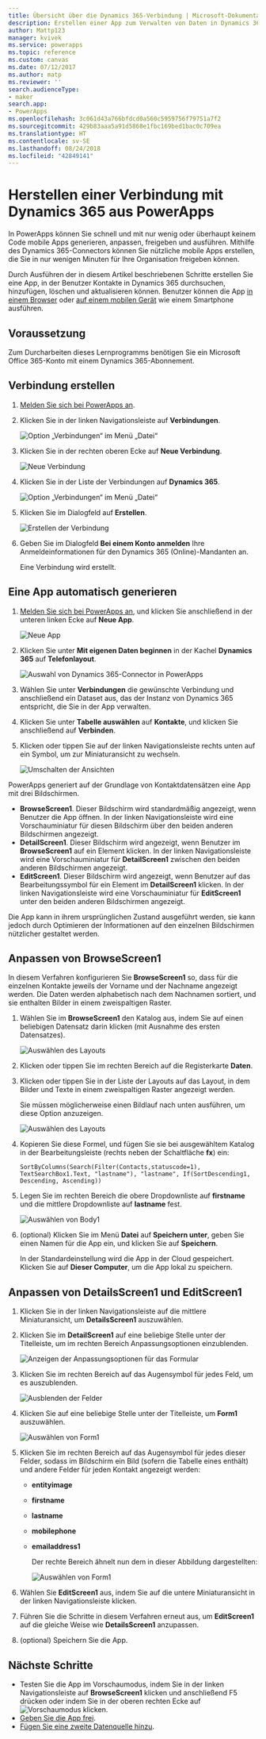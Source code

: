 ```yaml
---
title: Übersicht über die Dynamics 365-Verbindung | Microsoft-Dokumentation
description: Erstellen einer App zum Verwalten von Daten in Dynamics 365
author: Mattp123
manager: kvivek
ms.service: powerapps
ms.topic: reference
ms.custom: canvas
ms.date: 07/12/2017
ms.author: matp
ms.reviewer: ''
search.audienceType:
- maker
search.app:
- PowerApps
ms.openlocfilehash: 3c061d43a766bfdcd0a560c5959756f79751a7f2
ms.sourcegitcommit: 429b83aaa5a91d5868e1fbc169bed1bac0c709ea
ms.translationtype: HT
ms.contentlocale: sv-SE
ms.lasthandoff: 08/24/2018
ms.locfileid: "42849141"
---
```

# <a name="connect-to-dynamics-365-from-powerapps"></a>Herstellen einer Verbindung mit Dynamics 365 aus PowerApps
In PowerApps können Sie schnell und mit nur wenig oder überhaupt keinem Code mobile Apps generieren, anpassen, freigeben und ausführen. Mithilfe des Dynamics 365-Connectors können Sie nützliche mobile Apps erstellen, die Sie in nur wenigen Minuten für Ihre Organisation freigeben können.

Durch Ausführen der in diesem Artikel beschriebenen Schritte erstellen Sie eine App, in der Benutzer Kontakte in Dynamics 365 durchsuchen, hinzufügen, löschen und aktualisieren können. Benutzer können die App [in einem Browser](../../../user/run-app-browser.md) oder [auf einem mobilen Gerät](../../../user/run-app-client.md) wie einem Smartphone ausführen.

## <a name="prerequisite"></a>Voraussetzung
Zum Durcharbeiten dieses Lernprogramms benötigen Sie ein Microsoft Office 365-Konto mit einem Dynamics 365-Abonnement.

## <a name="create-a-connection"></a>Verbindung erstellen
1. [Melden Sie sich bei PowerApps an](https://web.powerapps.com?utm_source=padocs&utm_medium=linkinadoc&utm_campaign=referralsfromdoc).
2. Klicken Sie in der linken Navigationsleiste auf **Verbindungen**.
   
    ![Option „Verbindungen“ im Menü „Datei“](./media/connection-dynamics-crmonline/file-connections.png)
3. Klicken Sie in der rechten oberen Ecke auf **Neue Verbindung**.
   
    ![Neue Verbindung](./media/connection-dynamics-crmonline/new-connection.png)
4. Klicken Sie in der Liste der Verbindungen auf **Dynamics 365**.
   
    ![Option „Verbindungen“ im Menü „Datei“](./media/connection-dynamics-crmonline/connection-d365.png)
5. Klicken Sie im Dialogfeld auf **Erstellen**.
   
    ![Erstellen der Verbindung](./media/connection-dynamics-crmonline/create-connection.png)
6. Geben Sie im Dialogfeld **Bei einem Konto anmelden** Ihre Anmeldeinformationen für den Dynamics 365 (Online)-Mandanten an.
   
    Eine Verbindung wird erstellt.

## <a name="generate-an-app-automatically"></a>Eine App automatisch generieren
1. [Melden Sie sich bei PowerApps an](https://web.powerapps.com?utm_source=padocs&utm_medium=linkinadoc&utm_campaign=referralsfromdoc), und klicken Sie anschließend in der unteren linken Ecke auf **Neue App**.
   
    ![Neue App](./media/connection-dynamics-crmonline/new-app.png)
2. Klicken Sie unter **Mit eigenen Daten beginnen** in der Kachel **Dynamics 365** auf **Telefonlayout**.
   
    ![Auswahl von Dynamics 365-Connector in PowerApps](./media/connection-dynamics-crmonline/phonelayout.png)
3. Wählen Sie unter **Verbindungen** die gewünschte Verbindung und anschließend ein Dataset aus, das der Instanz von Dynamics 365 entspricht, die Sie in der App verwalten.
4. Klicken Sie unter **Tabelle auswählen** auf **Kontakte**, und klicken Sie anschließend auf **Verbinden**.
5. Klicken oder tippen Sie auf der linken Navigationsleiste rechts unten auf ein Symbol, um zur Miniaturansicht zu wechseln.
   
    ![Umschalten der Ansichten](./media/connection-dynamics-crmonline/toggle-view.png)

PowerApps generiert auf der Grundlage von Kontaktdatensätzen eine App mit drei Bildschirmen.

* **BrowseScreen1**. Dieser Bildschirm wird standardmäßig angezeigt, wenn Benutzer die App öffnen. In der linken Navigationsleiste wird eine Vorschauminiatur für diesen Bildschirm über den beiden anderen Bildschirmen angezeigt.
* **DetailScreen1**. Dieser Bildschirm wird angezeigt, wenn Benutzer im **BrowseScreen1** auf ein Element klicken.  In der linken Navigationsleiste wird eine Vorschauminiatur für **DetailScreen1** zwischen den beiden anderen Bildschirmen angezeigt.
* **EditScreen1**. Dieser Bildschirm wird angezeigt, wenn Benutzer auf das Bearbeitungssymbol für ein Element im **DetailScreen1** klicken. In der linken Navigationsleiste wird eine Vorschauminiatur für **EditScreen1** unter den beiden anderen Bildschirmen angezeigt.

Die App kann in ihrem ursprünglichen Zustand ausgeführt werden, sie kann jedoch durch Optimieren der Informationen auf den einzelnen Bildschirmen nützlicher gestaltet werden.

## <a name="customize-browsescreen1"></a>Anpassen von BrowseScreen1
In diesem Verfahren konfigurieren Sie **BrowseScreen1** so, dass für die einzelnen Kontakte jeweils der Vorname und der Nachname angezeigt werden. Die Daten werden alphabetisch nach dem Nachnamen sortiert, und sie enthalten Bilder in einem zweispaltigen Raster.

1. Wählen Sie im **BrowseScreen1** den Katalog aus, indem Sie auf einen beliebigen Datensatz darin klicken (mit Ausnahme des ersten Datensatzes).
   
    ![Auswählen des Layouts](./media/connection-dynamics-crmonline/select-gallery.png)
2. Klicken oder tippen Sie im rechten Bereich auf die Registerkarte **Daten**.
3. Klicken oder tippen Sie in der Liste der Layouts auf das Layout, in dem Bilder und Texte in einem zweispaltigen Raster angezeigt werden.
   
    Sie müssen möglicherweise einen Bildlauf nach unten ausführen, um diese Option anzuzeigen.
   
    ![Auswählen des Layouts](./media/connection-dynamics-crmonline/select-layout.png)
4. Kopieren Sie diese Formel, und fügen Sie sie bei ausgewähltem Katalog in der Bearbeitungsleiste (rechts neben der Schaltfläche **fx**) ein:
   
    `SortByColumns(Search(Filter(Contacts,statuscode=1), TextSearchBox1.Text, "lastname"), "lastname", If(SortDescending1, Descending, Ascending))`
5. Legen Sie im rechten Bereich die obere Dropdownliste auf **firstname** und die mittlere Dropdownliste auf **lastname** fest.
   
    ![Auswählen von Body1](./media/connection-dynamics-crmonline/firstname-lastname.png)
6. (optional) Klicken Sie im Menü **Datei** auf **Speichern unter**, geben Sie einen Namen für die App ein, und klicken Sie auf **Speichern**.
   
    In der Standardeinstellung wird die App in der Cloud gespeichert. Klicken Sie auf **Dieser Computer**, um die App lokal zu speichern.

## <a name="customize-detailsscreen1-and-editscreen1"></a>Anpassen von DetailsScreen1 und EditScreen1
1. Klicken Sie in der linken Navigationsleiste auf die mittlere Miniaturansicht, um **DetailsScreen1** auszuwählen.
2. Klicken Sie im **DetailScreen1** auf eine beliebige Stelle unter der Titelleiste, um im rechten Bereich Anpassungsoptionen einzublenden.
   
    ![Anzeigen der Anpassungsoptionen für das Formular](./media/connection-dynamics-crmonline/show-customization.png)
3. Klicken Sie im rechten Bereich auf das Augensymbol für jedes Feld, um es auszublenden.
   
    ![Ausblenden der Felder](./media/connection-dynamics-crmonline/hide-field.png)
4. Klicken Sie auf eine beliebige Stelle unter der Titelleiste, um **Form1** auszuwählen.
   
    ![Auswählen von Form1](./media/connection-dynamics-crmonline/select-form1.png)
5. Klicken Sie im rechten Bereich auf das Augensymbol für jedes dieser Felder, sodass im Bildschirm ein Bild (sofern die Tabelle eines enthält) und andere Felder für jeden Kontakt angezeigt werden:
   
   * **entityimage**
   * **firstname**
   * **lastname**
   * **mobilephone**
   * **emailaddress1**
     
     Der rechte Bereich ähnelt nun dem in dieser Abbildung dargestellten:
     
     ![Auswählen von Form1](./media/connection-dynamics-crmonline/show-fields.png)
6. Wählen Sie **EditScreen1** aus, indem Sie auf die untere Miniaturansicht in der linken Navigationsleiste klicken.
7. Führen Sie die Schritte in diesem Verfahren erneut aus, um **EditScreen1** auf die gleiche Weise wie **DetailsScreen1** anzupassen.
8. (optional) Speichern Sie die App.

## <a name="next-steps"></a>Nächste Schritte
* Testen Sie die App im Vorschaumodus, indem Sie in der linken Navigationsleiste auf **BrowseScreen1** klicken und anschließend F5 drücken oder indem Sie in der oberen rechten Ecke auf ![Vorschaumodus](./media/connection-dynamics-crmonline/runpowerapp.png) klicken.
* [Geben Sie die App frei](../share-app.md).
* [Fügen Sie eine zweite Datenquelle hinzu](../add-data-connection.md).

